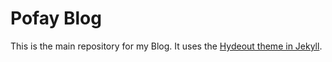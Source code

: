 
# Pofay Blog

This is the main repository for my Blog. It uses the [Hydeout theme in Jekyll][1].


[1]: https://github.com/fongandrew/hydeout

